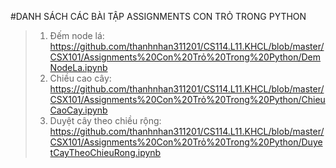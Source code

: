 #DANH SÁCH CÁC BÀI TẬP ASSIGNMENTS CON TRỎ TRONG PYTHON
>1. Đếm node lá: <https://github.com/thanhnhan311201/CS114.L11.KHCL/blob/master/CSX101/Assignments%20Con%20Trỏ%20Trong%20Python/DemNodeLa.ipynb>
>2. Chiều cao cây: <https://github.com/thanhnhan311201/CS114.L11.KHCL/blob/master/CSX101/Assignments%20Con%20Trỏ%20Trong%20Python/ChieuCaoCay.ipynb>
>3. Duyệt cây theo chiều rộng: <https://github.com/thanhnhan311201/CS114.L11.KHCL/blob/master/CSX101/Assignments%20Con%20Trỏ%20Trong%20Python/DuyetCayTheoChieuRong.ipynb>
